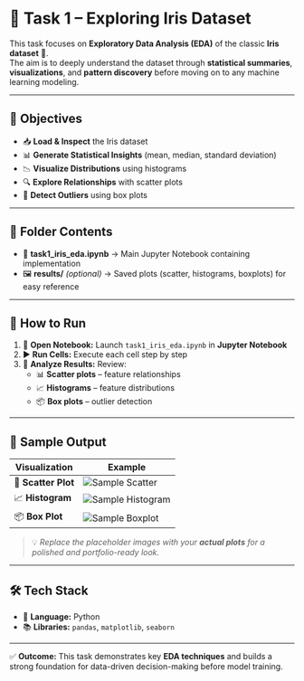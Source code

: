 # 🌸 Task 1 – Exploring Iris Dataset

This task focuses on **Exploratory Data Analysis (EDA)** of the classic **Iris dataset** 🌱.  
The aim is to deeply understand the dataset through **statistical summaries**, **visualizations**, and **pattern discovery** before moving on to any machine learning modeling.

---

## 🎯 Objectives
- 📥 **Load & Inspect** the Iris dataset  
- 📊 **Generate Statistical Insights** (mean, median, standard deviation)  
- 📉 **Visualize Distributions** using histograms  
- 🔍 **Explore Relationships** with scatter plots  
- 🚦 **Detect Outliers** using box plots  

---

## 📂 Folder Contents
- 📒 **task1_iris_eda.ipynb** → Main Jupyter Notebook containing implementation  
- 🖼 **results/** *(optional)* → Saved plots (scatter, histograms, boxplots) for easy reference  

---

## 🚀 How to Run
1. 📂 **Open Notebook:** Launch `task1_iris_eda.ipynb` in **Jupyter Notebook**  
2. ▶️ **Run Cells:** Execute each cell step by step  
3. 👀 **Analyze Results:** Review:
   - 📊 **Scatter plots** – feature relationships  
   - 📈 **Histograms** – feature distributions  
   - 📦 **Box plots** – outlier detection  

---

## 📸 Sample Output

| Visualization | Example |
|--------------|---------|
| 🌱 **Scatter Plot** | ![Sample Scatter](https://via.placeholder.com/300x150.png?text=Scatter+Plot) |
| 📈 **Histogram** | ![Sample Histogram](https://via.placeholder.com/300x150.png?text=Histogram) |
| 📦 **Box Plot** | ![Sample Boxplot](https://via.placeholder.com/300x150.png?text=Box+Plot) |

> 💡 *Replace the placeholder images with your **actual plots** for a polished and portfolio-ready look.*

---

## 🛠 Tech Stack
- 🐍 **Language:** Python  
- 📚 **Libraries:** `pandas`, `matplotlib`, `seaborn`  

---

✅ **Outcome:** This task demonstrates key **EDA techniques** and builds a strong foundation for data-driven decision-making before model training.

